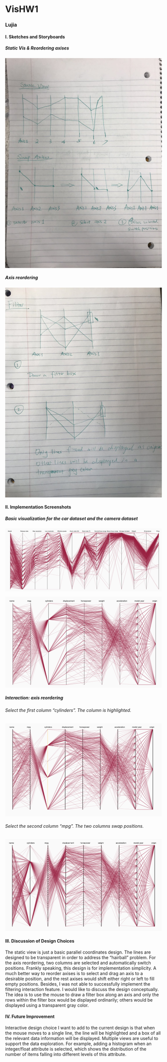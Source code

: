 # VisHW1
### Lujia

#### I. Sketches and Storyboards

##### Static Vis & Reordering axises

![Alt text](/images/1.jpg)

##### Axis reordering

![Alt text](/images/2.jpg)


#### II. Implementation Screenshots

##### Basic visualization for the car dataset and the camera dataset

![Alt text](/images/CameraData.PNG)

![Alt text](/images/CarData.PNG)

##### Interaction: axis reordering

###### Select the first column “cylinders”. The column is highlighted.

![Alt text](/images/Reorder1.PNG)

###### Select the second column “mpg”. The two columns swap positions.

![Alt text](/images/Reorder2.PNG)

#### III. Discussion of Design Choices
The static view is just a basic parallel coordinates design. The lines are designed to be transparent in order to address the “hairball” problem. For the axis reordering, two columns are selected and automatically switch positions. Frankly speaking, this design is for implementation simplicity. A much better way to reorder axises is to select and drag an axis to a desirable position, and the rest axises would shift either right or left to fill empty positions. Besides, I was not able to successfully implement the filtering interaction feature. I would like to discuss the design conceptually. The idea is to use the mouse to draw a filter box along an axis and only the rows within the filter box would be displayed ordinarily; others would be displayed using a transparent gray color.

#### IV. Future Improvement 
Interactive design choice I want to add to the current design is that when the mouse moves to a single line, the line will be highlighted and a box of all the relevant data information will be displayed. 
Multiple views are useful to support the data exploration. For example, adding a histogram when an integer/float attribute is selected, which shows the distribution of the number of items falling into different levels of this attribute.
